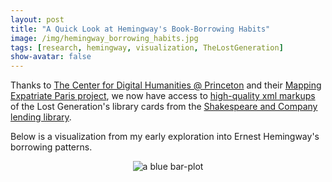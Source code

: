 ```yaml
---
layout: post
title: "A Quick Look at Hemingway's Book-Borrowing Habits"
image: /img/hemingway_borrowing_habits.jpg
tags: [research, hemingway, visualization, TheLostGeneration]
show-avatar: false
---
```


Thanks to [The Center for Digital Humanities @ Princeton](https://cdh.princeton.edu/) and their
[Mapping Expatriate Paris project](https://mep.princeton.edu/), we now have access to 
[high-quality xml markups](https://github.com/Princeton-CDH/mapping-expatriate-paris) of the
Lost Generation's library cards from the [Shakespeare and Company lending library](https://mep.princeton.edu/shakespeare-and-company/).

Below is a visualization from my early exploration into Ernest Hemingway's borrowing patterns.

<figure>
  <center> 
    <img src="/img/hemingway_borrowing_habits.jpg" align="middle" alt="a blue bar-plot">
  </center>
</figure>
